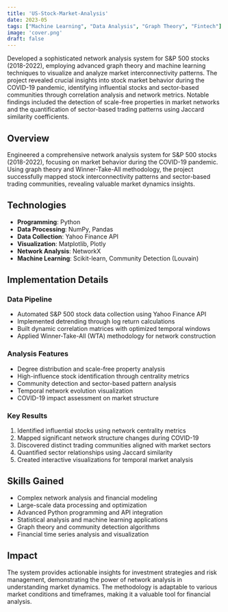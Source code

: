 ```yaml
---
title: 'US-Stock-Market-Analysis'
date: 2023-05
tags: ["Machine Learning", "Data Analysis", "Graph Theory", "Fintech"]
image: 'cover.png'
draft: false
---
```


Developed a sophisticated network analysis system for S&P 500 stocks (2018-2022), employing advanced graph theory and machine learning techniques to visualize and analyze market interconnectivity patterns. The project revealed crucial insights into stock market behavior during the COVID-19 pandemic, identifying influential stocks and sector-based communities through correlation analysis and network metrics. Notable findings included the detection of scale-free properties in market networks and the quantification of sector-based trading patterns using Jaccard similarity coefficients.

<!--more-->

## Overview
Engineered a comprehensive network analysis system for S&P 500 stocks (2018-2022), focusing on market behavior during the COVID-19 pandemic. Using graph theory and Winner-Take-All methodology, the project successfully mapped stock interconnectivity patterns and sector-based trading communities, revealing valuable market dynamics insights.

## Technologies
- **Programming**: Python
- **Data Processing**: NumPy, Pandas
- **Data Collection**: Yahoo Finance API
- **Visualization**: Matplotlib, Plotly
- **Network Analysis**: NetworkX
- **Machine Learning**: Scikit-learn, Community Detection (Louvain)

## Implementation Details

### Data Pipeline
- Automated S&P 500 stock data collection using Yahoo Finance API
- Implemented detrending through log return calculations
- Built dynamic correlation matrices with optimized temporal windows
- Applied Winner-Take-All (WTA) methodology for network construction

### Analysis Features
- Degree distribution and scale-free property analysis
- High-influence stock identification through centrality metrics
- Community detection and sector-based pattern analysis
- Temporal network evolution visualization
- COVID-19 impact assessment on market structure

### Key Results
1. Identified influential stocks using network centrality metrics
2. Mapped significant network structure changes during COVID-19
3. Discovered distinct trading communities aligned with market sectors
4. Quantified sector relationships using Jaccard similarity
5. Created interactive visualizations for temporal market analysis

## Skills Gained
- Complex network analysis and financial modeling
- Large-scale data processing and optimization
- Advanced Python programming and API integration
- Statistical analysis and machine learning applications
- Graph theory and community detection algorithms
- Financial time series analysis and visualization

## Impact
The system provides actionable insights for investment strategies and risk management, demonstrating the power of network analysis in understanding market dynamics. The methodology is adaptable to various market conditions and timeframes, making it a valuable tool for financial analysis.
